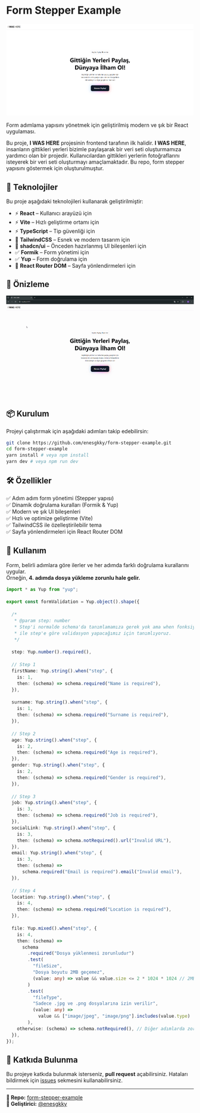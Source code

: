# Form Stepper Example

![Form Stepper](./preview.png)

Form adımlama yapısını yönetmek için geliştirilmiş modern ve şık bir React uygulaması.

Bu proje, **I WAS HERE** projesinin frontend tarafının ilk halidir. **I WAS HERE**, insanların gittikleri yerleri bizimle paylaşarak bir veri seti oluşturmamıza yardımcı olan bir projedir. Kullanıcılardan gittikleri yerlerin fotoğraflarını isteyerek bir veri seti oluşturmayı amaçlamaktadır. Bu repo, form stepper yapısını göstermek için oluşturulmuştur.

## 🚀 Teknolojiler

Bu proje aşağıdaki teknolojileri kullanarak geliştirilmiştir:

- ⚡ **React** – Kullanıcı arayüzü için
- ⚡ **Vite** – Hızlı geliştirme ortamı için
- ⚡ **TypeScript** – Tip güvenliği için
- 🎨 **TailwindCSS** – Esnek ve modern tasarım için
- 🎨 **shadcn/ui** – Önceden hazırlanmış UI bileşenleri için
- ✅ **Formik** – Form yönetimi için
- ✅ **Yup** – Form doğrulama için
- 🔀 **React Router DOM** – Sayfa yönlendirmeleri için

## 📸 Önizleme

![Form Stepper Demo](./preview.gif)

## 📦 Kurulum

Projeyi çalıştırmak için aşağıdaki adımları takip edebilirsin:

```bash
git clone https://github.com/enesgkky/form-stepper-example.git
cd form-stepper-example
yarn install # veya npm install
yarn dev # veya npm run dev
```

## 🛠️ Özellikler

✅ Adım adım form yönetimi (Stepper yapısı)  
✅ Dinamik doğrulama kuralları (Formik & Yup)  
✅ Modern ve şık UI bileşenleri  
✅ Hızlı ve optimize geliştirme (Vite)  
✅ TailwindCSS ile özelleştirilebilir tema  
✅ Sayfa yönlendirmeleri için React Router DOM

## 📝 Kullanım

Form, belirli adımlara göre ilerler ve her adımda farklı doğrulama kurallarını uygular.  
Örneğin, **4. adımda dosya yükleme zorunlu hale gelir.**

```ts
import * as Yup from "yup";

export const formValidation = Yup.object().shape({

  /*
   * @param step: number
   * Step'i normalde schema'da tanımlamamıza gerek yok ama when fonksiyonu
   * ile step'e göre validasyon yapacağımız için tanımlıyoruz.
   */

  step: Yup.number().required(),

  // Step 1
  firstName: Yup.string().when("step", {
    is: 1,
    then: (schema) => schema.required("Name is required"),
  }),

  surname: Yup.string().when("step", {
    is: 1,
    then: (schema) => schema.required("Surname is required"),
  }),

  // Step 2
  age: Yup.string().when("step", {
    is: 2,
    then: (schema) => schema.required("Age is required"),
  }),
  gender: Yup.string().when("step", {
    is: 2,
    then: (schema) => schema.required("Gender is required"),
  }),

  // Step 3
  job: Yup.string().when("step", {
    is: 3,
    then: (schema) => schema.required("Job is required"),
  }),
  socialLink: Yup.string().when("step", {
    is: 3,
    then: (schema) => schema.notRequired().url("Invalid URL"),
  }),
  email: Yup.string().when("step", {
    is: 3,
    then: (schema) =>
      schema.required("Email is required").email("Invalid email"),
  }),

  // Step 4
  location: Yup.string().when("step", {
    is: 4,
    then: (schema) => schema.required("Location is required"),
  }),

  file: Yup.mixed().when("step", {
    is: 4,
    then: (schema) =>
      schema
        .required("Dosya yüklenmesi zorunludur")
        .test(
          "fileSize",
          "Dosya boyutu 2MB geçemez",
          (value: any) => value && value.size <= 2 * 1024 * 1024 // 2MB
        )
        .test(
          "fileType",
          "Sadece .jpg ve .png dosyalarına izin verilir",
          (value: any) =>
            value && ["image/jpeg", "image/png"].includes(value.type)
        ),
    otherwise: (schema) => schema.notRequired(), // Diğer adımlarda zorunlu değil
  }),
});
```

## 🌟 Katkıda Bulunma

Bu projeye katkıda bulunmak isterseniz, **pull request** açabilirsiniz. Hataları bildirmek için [issues](https://github.com/enesgkky/form-stepper-example/issues) sekmesini kullanabilirsiniz.

---

**📌 Repo:** [form-stepper-example](https://github.com/enesgkky/form-stepper-example)  
**🚀 Geliştirici:** [@enesgkky](https://github.com/enesgkky)
